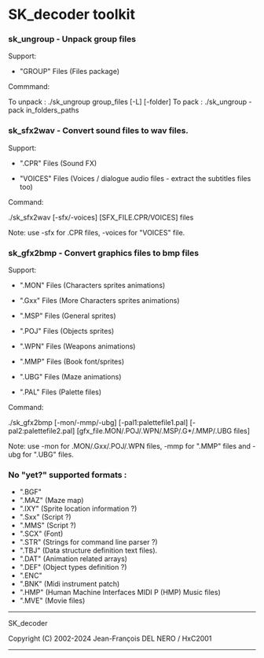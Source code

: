 # SK_decoder toolkit

### sk_ungroup - Unpack group files

Support:

 - "GROUP" Files (Files package)

Commmand:

To unpack : ./sk_ungroup group_files [-L] [-folder]
To pack : ./sk_ungroup -pack in_folders_paths

### sk_sfx2wav - Convert sound files to wav files.

Support:

 - ".CPR" Files (Sound FX)

 - "VOICES" Files (Voices / dialogue audio files - extract the subtitles files too)

Command:

./sk_sfx2wav [-sfx/-voices] [SFX_FILE.CPR/VOICES] files

Note: use -sfx for .CPR files, -voices for "VOICES" file.

### sk_gfx2bmp - Convert graphics files to bmp files

Support:

 - ".MON" Files (Characters sprites animations)

 - ".Gxx" Files (More Characters sprites animations)

 - ".MSP" Files (General sprites)

 - ".POJ" Files (Objects sprites)

 - ".WPN" Files (Weapons animations)

 - ".MMP" Files (Book font/sprites)

 - ".UBG" Files (Maze animations)

 - ".PAL" Files (Palette files)

Command:

./sk_gfx2bmp  [-mon/-mmp/-ubg] [-pal1:palettefile1.pal] [-pal2:palettefile2.pal] [gfx_file.MON/.POJ/.WPN/.MSP/.G*/.MMP/.UBG files]

Note: use -mon for .MON/.Gxx/.POJ/.WPN files, -mmp for ".MMP" files and -ubg for ".UBG" files.

### No "yet?" supported formats :

 - ".BGF"
 - ".MAZ" (Maze map)
 - ".IXY" (Sprite location information ?)
 - ".Sxx" (Script ?)
 - ".MMS" (Script ?)
 - ".SCX" (Font)
 - ".STR" (Strings for command line parser ?)
 - ".TBJ" (Data structure definition text files).
 - ".DAT" (Animation related arrays)
 - ".DEF" (Object types definition ?)
 - ".ENC"
 - ".BNK" (Midi instrument patch)
 - ".HMP" (Human Machine Interfaces MIDI P (HMP) Music files)
 - ".MVE" (Movie files)

-------------------------------------------------------------------------------

SK_decoder

Copyright (C) 2002-2024  Jean-François DEL NERO / HxC2001

-------------------------------------------------------------------------------
